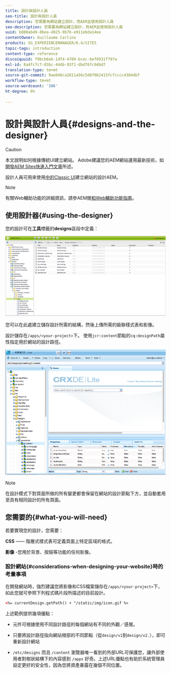 ```yaml
---
title: 設計與設計人員
seo-title: 設計與設計人員
description: 您需要為網站建立設計，而AEM且使用設計人員
seo-description: 您需要為網站建立設計，而AEM且使用設計人員
uuid: b880ab49-8bea-4925-9b7b-e911ebda14ee
contentOwner: Guillaume Carlino
products: SG_EXPERIENCEMANAGER/6.4/SITES
topic-tags: introduction
content-type: reference
discoiquuid: f9bcb6eb-1df4-4709-bcec-bef0931f797a
exl-id: 8a4fc7c7-03bc-44db-93f1-dbd76fc9dbd7
translation-type: tm+mt
source-git-commit: 9ae048ca2811a56c5d6f0b2415fcfcccc4384dbf
workflow-type: tm+mt
source-wordcount: '386'
ht-degree: 0%

---
```


# 設計與設計人員{#designs-and-the-designer}

>[!CAUTION]
>
>本文說明如何根據傳統UI建立網站。 Adobe建議您的AEM網站運用最新技術，如[開發AEM Sites快速入門文章](/help/sites-developing/getting-started.md)所述。

設計人員可用來使用[中的Classic UI](/help/release-notes/touch-ui-features-status.md)建立網站的設計AEM。

>[!NOTE]
>
>有關Web輔助功能的詳細資訊，請參AEM閱[和Web輔助功能指南](/help/managing/web-accessibility.md)。

## 使用設計器{#using-the-designer}

您的設計可在&#x200B;**工具**&#x200B;標籤的&#x200B;**designs**&#x200B;區段中定義：

![screen_shot_2012-02-01at30237pm](assets/screen_shot_2012-02-01at30237pm.png)

您可以在此處建立儲存設計所需的結構，然後上傳所需的級聯樣式表和影像。

設計儲存在`/apps/<your-project>`下。 使用`jcr:content`節點的`cq:designPath`屬性指定用於網站的設計路徑。

![chlimage_1-74](assets/chlimage_1-74.png)

>[!NOTE]
>
>在設計模式下對頁面所做的所有變更都會保留在網站的設計節點下方，並自動套用至具有相同設計的所有頁面。

## 您需要的{#what-you-will-need}

若要實現您的設計，您需要：

**CSS**  —— 階層式樣式表可定義頁面上特定區域的格式。

**影像** -您用於背景、按鈕等功能的任何影像。

### 設計網站{#considerations-when-designing-your-website}時的考量事項

在開發網站時，強烈建議您將影像和CSS檔案儲存在`/apps/<your-project>`下，如此您就可參照下列程式碼片段所描述的目前設計。

```xml
<%= currentDesign.getPath() + "/static/img/icon.gif %>
```

上述範例提供幾項優點：

* 元件可根據使用不同設計路徑的每個網站有不同的外觀／感覺。
* 只要將設計路徑指向網站根部的不同節點（從`design/v1`到`design/v2.`），即可重新設計網站

* `/etc/designs` 而且 `/content` 瀏覽器唯一看到的外部URL可保護您，讓外部使用者對樹狀結構下的內容感到 `/apps` 好奇。上述URL優點也有助於系統管理員設定更好的安全性，因為您將資產暴露在幾個不同位置。
